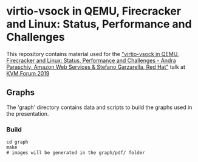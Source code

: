 # virtio-vsock in QEMU, Firecracker and Linux: Status, Performance and Challenges

This repository contains material used for the ["virtio-vsock in QEMU, Firecracker and Linux: Status, Performance and Challenges - Andra Paraschiv, Amazon Web Services & Stefano Garzarella, Red Hat"](https://sched.co/TmwK) talk at [KVM Forum 2019](https://events.linuxfoundation.org/events/kvm-forum-2019/)

## Graphs
The 'graph' directory contains data and scripts to build the graphs used in the presentation.

### Build
```shell
cd graph
make
# images will be generated in the graph/pdf/ folder
```